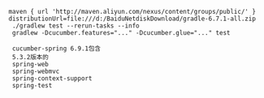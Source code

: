     maven { url 'http://maven.aliyun.com/nexus/content/groups/public/' }
	distributionUrl=file:///d:/BaiduNetdiskDownload/gradle-6.7.1-all.zip
	 ./gradlew test --rerun-tasks --info
	 gradlew -Dcucumber.features="..." -Dcucumber.glue="..." test

	 cucumber-spring 6.9.1包含
	 5.3.2版本的
	 spring-web 
	 spring-webmvc
	 spring-context-support
	 spring-test
